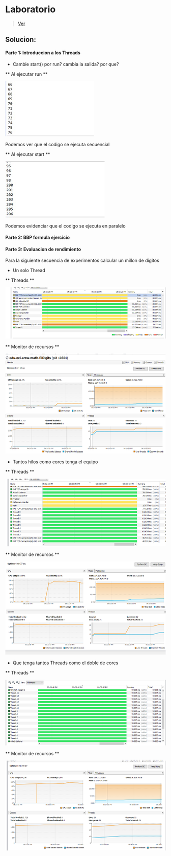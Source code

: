# Laboratorio

> [Ver](https://eci.gitbook.io/workshops/parallelism-and-concurrency/bbp-formula)

## Solucion:

#### Parte 1: Introduccion a los Threads
- Cambie start() por run? cambia la salida? por que?
 
 ** Al ejecutar run **
 
 ![run](img/run.jpg)
 
 Podemos ver que el codigo se ejecuta secuencial
 
 ** Al ejecutar start **
 
 ![start](img/start.jpg)
 
 Podemos evidenciar que el codigo se ejecuta en paralelo

#### Parte 2: BBP formula ejercicio
 
 
#### Parte 3: Evaluacion de rendimiento

   Para la siguiente secuencia de experimentos calcular un millon de digitos 

- Un solo Thread

 ** Threads **
 
 ![img](img/hilos1.png)
 
 
 ** Monitor de recursos **
 
 
 ![img](img/recursos1.png)
 
- Tantos hilos como cores tenga el equipo
 
 ** Threads **
 
 ![img](img/threads_cores.png)
 
 ** Monitor de recursos **
 
 ![img](img/recursos_cores.png)
 
 - Que tenga tantos Threads como el doble de cores
 
 ** Threads **
 
 ![img](img/double_threads.png)
 
 ** Monitor de recursos **
 
  ![img](img/double_recursos.png)
